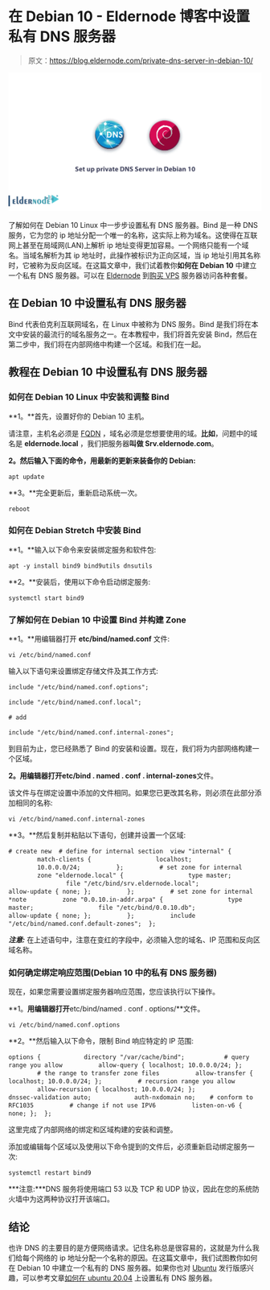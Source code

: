 # 在 Debian 10 - Eldernode 博客中设置私有 DNS 服务器

> 原文：<https://blog.eldernode.com/private-dns-server-in-debian-10/>

![Set up private DNS Server in Debian 10](img/3c69f296405c81a94841bb6797c10990.png)

了解如何在 Debian 10 Linux 中一步步设置私有 DNS 服务器。Bind 是一种 DNS 服务，它为您的 ip 地址分配一个唯一的名称，这实际上称为域名。这使得在互联网上甚至在局域网(LAN)上解析 ip 地址变得更加容易。一个网络只能有一个域名。当域名解析为其 ip 地址时，此操作被标识为正向区域，当 ip 地址引用其名称时，它被称为反向区域。在这篇文章中，我们试着教你**如何在 Debian 10** 中建立一个私有 DNS 服务器。可以在 [Eldernode](https://eldernode.com/) 到[购买 VPS](https://eldernode.com/vps/) 服务器访问各种套餐。

## **在 Debian 10** 中设置私有 DNS 服务器

Bind 代表伯克利互联网域名，在 Linux 中被称为 DNS 服务。Bind 是我们将在本文中安装的最流行的域名服务之一。在本教程中，我们将首先安装 Bind，然后在第二步中，我们将在内部网络中构建一个区域。和我们在一起。

## 教程在 Debian 10 中设置私有 DNS 服务器

### 如何在 Debian 10 Linux 中安装和调整 Bind

**1。**首先，设置好你的 Debian 10 主机。

请注意，主机名必须是 [FQDN](https://en.wikipedia.org/wiki/Fully_qualified_domain_name) ，域名必须是您想要使用的域。**比如**，问题中的域名是 **eldernode.local** ，我们把服务器**叫做 Srv.eldernode.com**。

**2。然后输入下面的命令，用最新的更新来装备你的 Debian:**

```
apt update
```

**3。**完全更新后，重新启动系统一次。

```
reboot
```

### 如何在 Debian Stretch 中安装 Bind

**1。**输入以下命令来安装绑定服务和软件包:

```
apt -y install bind9 bind9utils dnsutils
```

**2。**安装后，使用以下命令启动绑定服务:

```
systemctl start bind9
```

### 了解如何在 Debian 10 中设置 Bind 并构建 Zone

**1。**用编辑器打开 **etc/bind/named.conf** 文件:

```
vi /etc/bind/named.conf
```

输入以下语句来设置绑定存储文件及其工作方式:

```
include "/etc/bind/named.conf.options";
```

```
include "/etc/bind/named.conf.local";
```

```
# add
```

```
include "/etc/bind/named.conf.internal-zones";
```

到目前为止，您已经熟悉了 Bind 的安装和设置。现在，我们将为内部网络构建一个区域。

**2。**用编辑器打开**etc/bind . named . conf . internal-zones**文件。

该文件与在绑定设置中添加的文件相同。如果您已更改其名称，则必须在此部分添加相同的名称:

```
vi /etc/bind/named.conf.internal-zones
```

**3。**然后复制并粘贴以下语句，创建并设置一个区域:

```
# create new  # define for internal section  view "internal" {          match-clients {                  localhost;                  10.0.0.0/24;          };          # set zone for internal          zone "eldernode.local" {                  type master;                  file "/etc/bind/srv.eldernode.local";                  allow-update { none; };          };          # set zone for internal *note          zone "0.0.10.in-addr.arpa" {                  type master;                  file "/etc/bind/0.0.10.db";                  allow-update { none; };          };          include "/etc/bind/named.conf.default-zones";  };
```

***注意:*** 在上述语句中，注意在变红的字段中，必须输入您的域名、IP 范围和反向区域名称。

### 如何确定绑定响应范围(Debian 10 中的私有 DNS 服务器)

现在，如果您需要设置绑定服务器响应范围，您应该执行以下操作。

**1。**用编辑器打开**etc/bind/named . conf . options/**文件。

```
vi /etc/bind/named.conf.options
```

**2。**然后输入以下命令，限制 Bind 响应特定的 IP 范围:

```
options {            directory "/var/cache/bind";           # query range you allow          allow-query { localhost; 10.0.0.0/24; };          # the range to transfer zone files          allow-transfer { localhost; 10.0.0.0/24; };          # recursion range you allow          allow-recursion { localhost; 10.0.0.0/24; };            dnssec-validation auto;            auth-nxdomain no;    # conform to RFC1035          # change if not use IPV6          listen-on-v6 { none; };  };
```

这里完成了内部网络的绑定和区域构建的安装和调整。

添加或编辑每个区域以及使用以下命令提到的文件后，必须重新启动绑定服务一次:

```
systemctl restart bind9
```

***注意:***DNS 服务将使用端口 53 以及 TCP 和 UDP 协议，因此在您的系统防火墙中为这两种协议打开该端口。

## 结论

也许 DNS 的主要目的是方便网络请求。记住名称总是很容易的，这就是为什么我们给每个网络的 ip 地址分配一个名称的原因。在这篇文章中，我们试图教你如何在 Debian 10 中建立一个私有的 DNS 服务器。如果你也对 [Ubuntu](https://blog.eldernode.com/tag/ubuntu/) 发行版感兴趣，可以参考文章[如何在 ubuntu 20.04](https://blog.eldernode.com/private-dns-server-on-ubuntu-20-04/) 上设置私有 DNS 服务器。